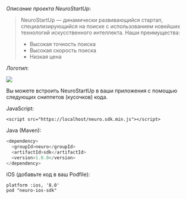 _Описание проекта NeuroStartUp_:
> NeuroStartUp — динамически развивающийся стартап, специализирующийся на поиске с использованием новейших технологий искусственного интеллекта.
> Наши преимущества:
> * Высокая точность поиска
> * Высокая скорость поиска
> * Низкая цена

_Логотип_:

![](https://i.imgur.com/IZORWiI.png)

Вы можете встроить NeuroStartUp в ваши приложения с помощью следующих сниппетов (кусочков) кода.

JavaScript:
```JavaScript:
<script src="https://localhost/neuro.sdk.min.js"></script>
```
Java (Maven):
```Java (Maven):
<dependency>
  <groupId>neuro</groupId>
  <artifactId>sdk</artifactId>
  <version>1.0.0</version>
</dependency>
```
iOS (добавьте код в ваш Podfile):
```iOS (добавьте код в ваш Podfile):
platform :ios, '8.0'
pod "neuro-ios-sdk"
```
